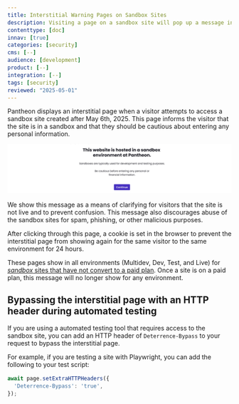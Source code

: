 ```yaml
---
title: Interstitial Warning Pages on Sandbox Sites
description: Visiting a page on a sandbox site will pop up a message informing the visitor that the site is not live.
contenttype: [doc]
innav: [true]
categories: [security]
cms: [--]
audience: [development]
product: [--]
integration: [--]
tags: [security]
reviewed: "2025-05-01"
---
```



Pantheon displays an interstitial page when a visitor attempts to access a sandbox site created after May 6th, 2025. This page informs the visitor that the site is in a sandbox and that they should be cautious about entering any personal information.

![screenshot of warning message](../images/interstitial-warning-message.png)

We show this message as a means of clarifying for visitors that the site is not live and to prevent confusion.
This message also discourages abuse of the sandbox sites for spam, phishing, or other malicious purposes.

After clicking through this page, a cookie is set in the browser to prevent the interstitial page from showing again for the same visitor to the same environment for 24 hours.

These pages show in all environments (Multidev, Dev, Test, and Live) for [_sandbox_ sites that have not convert to a paid plan](/guides/account-mgmt/plans/resources).
Once a site is on a paid plan, this message will no longer show for any environment.

## Bypassing the interstitial page with an HTTP header during automated testing

If you are using a automated testing tool that requires access to the sandbox site, you can add an HTTP header of `Deterrence-Bypass` to your request to bypass the interstitial page.

For example, if you are testing a site with Playwright, you can add the following to your test script:

```javascript
await page.setExtraHTTPHeaders({
  'Deterrence-Bypass': 'true',
});
```
